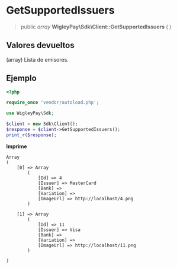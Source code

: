 # GetSupportedIssuers

> public *array* **WigleyPay\\Sdk\\Client::GetSupportedIssuers** ( )

## Valores devueltos

(array) Lista de emisores.

## Ejemplo

```php
<?php

require_once 'vendor/autoload.php';

use WigleyPay\Sdk;

$client = new Sdk\Client();
$response = $client->GetSupportedIssuers();
print_r($response);
```

**Imprime**
```
Array
(
    [0] => Array
        (
            [Id] => 4
            [Issuer] => MasterCard
            [Bank] =>
            [Variation] =>
            [ImageUrl] => http://localhost/4.png
        )

    [1] => Array
        (
            [Id] => 11
            [Issuer] => Visa
            [Bank] =>
            [Variation] =>
            [ImageUrl] => http://localhost/11.png
        )

)
```
